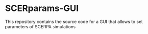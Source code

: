 # SCERparams-GUI
This repository contains the source code for a GUI that allows to set parameters of SCERPA simulations
